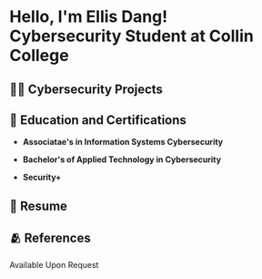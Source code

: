 <h1>Hello, I'm Ellis Dang! <br/><a>Cybersecurity Student at Collin College</a>

<h2> 👨‍💻 Cybersecurity Projects

<h2> 📃 Education and Certifications</h2>

- <b>Associatae's in Information Systems Cybersecurity</b> 
- <b>Bachelor's of Applied Technology in Cybersecurity</b>

- <b>Security+</b>




<h2> 📜 Resume</h2>

<h2> 🫂 References</h2>
Available Upon Request


<!--
**joshmadakor1/joshmadakor1** is a ✨ _special_ ✨ repository because its `README.md` (this file) appears on your GitHub profile.

Here are some ideas to get you started:

- 🔭 I’m currently working on ...
- 🌱 I’m currently learning ...
- 👯 I’m looking to collaborate on ...
- 🤔 I’m looking for help with ...
- 💬 Ask me about ...
- 📫 How to reach me: ...
- 😄 Pronouns: ...
- ⚡ Fun fact: ...
-->
